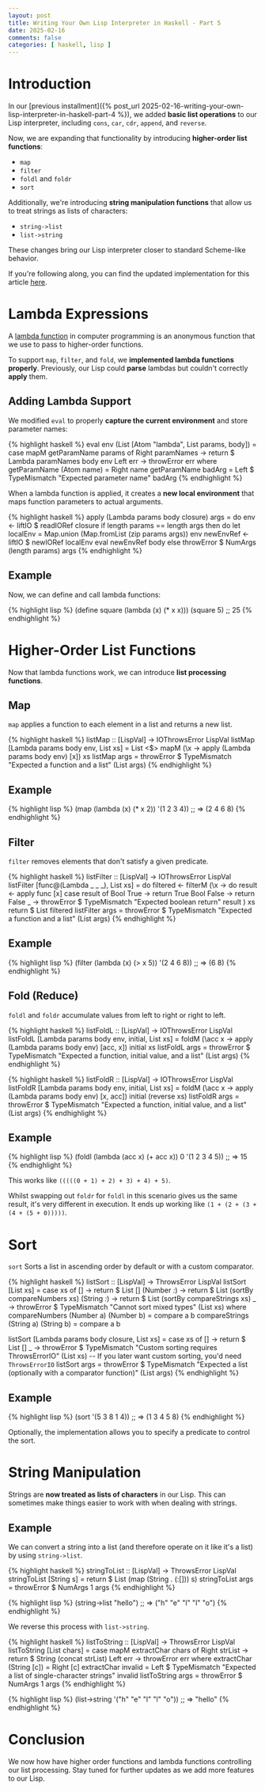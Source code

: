 ```yaml
---
layout: post
title: Writing Your Own Lisp Interpreter in Haskell - Part 5
date: 2025-02-16
comments: false
categories: [ haskell, lisp ]
---
```


# Introduction

In our [previous installment]({% post_url 2025-02-16-writing-your-own-lisp-interpreter-in-haskell-part-4 %}), we added 
**basic list operations** to our Lisp interpreter, including `cons`, `car`, `cdr`, `append`, and `reverse`.

Now, we are expanding that functionality by introducing **higher-order list functions**:
- `map`
- `filter`
- `foldl` and `foldr`
- `sort`

Additionally, we're introducing **string manipulation functions** that allow us to treat strings as lists of characters:
- `string->list`
- `list->string`

These changes bring our Lisp interpreter closer to standard Scheme-like behavior.

If you're following along, you can find the updated implementation for this article [here](https://github.com/tuttlem/hlisp/releases/tag/part5).

# Lambda Expressions

A [lambda function](https://en.wikipedia.org/wiki/Anonymous_function) in computer programming is an anonymous function 
that we use to pass to higher-order functions.

To support `map`, `filter`, and `fold`, we **implemented lambda functions properly**. Previously, our Lisp could 
**parse** lambdas but couldn't correctly **apply** them.

## Adding Lambda Support

We modified `eval` to properly **capture the current environment** and store parameter names:

{% highlight haskell %}
eval env (List [Atom "lambda", List params, body]) =
    case mapM getParamName params of
        Right paramNames -> return $ Lambda paramNames body env
        Left err -> throwError err
  where
    getParamName (Atom name) = Right name
    getParamName badArg = Left $ TypeMismatch "Expected parameter name" badArg
{% endhighlight %}

When a lambda function is applied, it creates a **new local environment** that maps function parameters to actual 
arguments.

{% highlight haskell %}
apply (Lambda params body closure) args = do
    env <- liftIO $ readIORef closure
    if length params == length args
        then do
            let localEnv = Map.union (Map.fromList (zip params args)) env
            newEnvRef <- liftIO $ newIORef localEnv
            eval newEnvRef body
        else throwError $ NumArgs (length params) args
{% endhighlight %}

## Example

Now, we can define and call lambda functions:

{% highlight lisp %}
(define square (lambda (x) (* x x)))
(square 5)  ;; 25
{% endhighlight %}

# Higher-Order List Functions

Now that lambda functions work, we can introduce **list processing functions**.

## Map

`map` applies a function to each element in a list and returns a new list.

{% highlight haskell %}
listMap :: [LispVal] -> IOThrowsError LispVal
listMap [Lambda params body env, List xs] =
    List <$> mapM (\x -> apply (Lambda params body env) [x]) xs
listMap args = throwError $ TypeMismatch "Expected a function and a list" (List args)
{% endhighlight %}

## Example
{% highlight lisp %}
(map (lambda (x) (* x 2)) '(1 2 3 4))
;; => (2 4 6 8)
{% endhighlight %}

## Filter

`filter` removes elements that don't satisfy a given predicate.

{% highlight haskell %}
listFilter :: [LispVal] -> IOThrowsError LispVal
listFilter [func@(Lambda _ _ _), List xs] = do
    filtered <- filterM (\x -> do
        result <- apply func [x]
        case result of
            Bool True  -> return True
            Bool False -> return False
            _          -> throwError $ TypeMismatch "Expected boolean return" result
        ) xs
    return $ List filtered
listFilter args = throwError $ TypeMismatch "Expected a function and a list" (List args)
{% endhighlight %}

## Example

{% highlight lisp %}
(filter (lambda (x) (> x 5)) '(2 4 6 8))
;; => (6 8)
{% endhighlight %}

## Fold (Reduce)

`foldl` and `foldr` accumulate values from left to right or right to left.

{% highlight haskell %}
listFoldL :: [LispVal] -> IOThrowsError LispVal
listFoldL [Lambda params body env, initial, List xs] =
    foldM (\acc x -> apply (Lambda params body env) [acc, x]) initial xs
listFoldL args = throwError $ TypeMismatch "Expected a function, initial value, and a list" (List args)
{% endhighlight %}

{% highlight haskell %}
listFoldR :: [LispVal] -> IOThrowsError LispVal
listFoldR [Lambda params body env, initial, List xs] =
    foldM (\acc x -> apply (Lambda params body env) [x, acc]) initial (reverse xs)
listFoldR args = throwError $ TypeMismatch "Expected a function, initial value, and a list" (List args)
{% endhighlight %}

## Example

{% highlight lisp %}
(foldl (lambda (acc x) (+ acc x)) 0 '(1 2 3 4 5))
;; => 15
{% endhighlight %}

This works like `(((((0 + 1) + 2) + 3) + 4) + 5)`.

Whilst swapping out `foldr` for `foldl` in this scenario gives us the same result, it's very different in execution. 
It ends up working like `(1 + (2 + (3 + (4 + (5 + 0)))))`.

# Sort

`sort` Sorts a list in ascending order by default or with a custom comparator.

{% highlight haskell %}
listSort :: [LispVal] -> ThrowsError LispVal
listSort [List xs] =
    case xs of
        [] -> return $ List []
        (Number _:_) -> return $ List (sortBy compareNumbers xs)
        (String _:_) -> return $ List (sortBy compareStrings xs)
        _ -> throwError $ TypeMismatch "Cannot sort mixed types" (List xs)
  where
    compareNumbers (Number a) (Number b) = compare a b
    compareStrings (String a) (String b) = compare a b

listSort [Lambda params body closure, List xs] =
    case xs of
        [] -> return $ List []
        _  -> throwError $ TypeMismatch "Custom sorting requires ThrowsErrorIO" (List xs)
        -- If you later want custom sorting, you'd need `ThrowsErrorIO`
listSort args = throwError $ TypeMismatch "Expected a list (optionally with a comparator function)" (List args)
{% endhighlight %}

## Example

{% highlight lisp %}
(sort '(5 3 8 1 4))
;; => (1 3 4 5 8)
{% endhighlight %}

Optionally, the implementation allows you to specify a predicate to control the sort.

# String Manipulation 

Strings are **now treated as lists of characters** in our Lisp. This can sometimes make things easier to work with when 
dealing with strings.

## Example

We can convert a string into a list (and therefore operate on it like it's a list) by using `string->list`.

{% highlight haskell %}
stringToList :: [LispVal] -> ThrowsError LispVal
stringToList [String s] = return $ List (map (String . (:[])) s)
stringToList args = throwError $ NumArgs 1 args
{% endhighlight %}

{% highlight lisp %}
(string->list "hello")
;; => ("h" "e" "l" "l" "o")
{% endhighlight %}

We reverse this process with `list->string`.

{% highlight haskell %}
listToString :: [LispVal] -> ThrowsError LispVal
listToString [List chars] = case mapM extractChar chars of
    Right strList -> return $ String (concat strList)
    Left err -> throwError err
  where
    extractChar (String [c]) = Right [c]
    extractChar invalid = Left $ TypeMismatch "Expected a list of single-character strings" invalid
listToString args = throwError $ NumArgs 1 args
{% endhighlight %}

{% highlight lisp %}
(list->string '("h" "e" "l" "l" "o"))
;; => "hello"
{% endhighlight %}

# Conclusion

We now how have higher order functions and lambda functions controlling our list processing. Stay tuned for further 
updates as we add more features to our Lisp.
